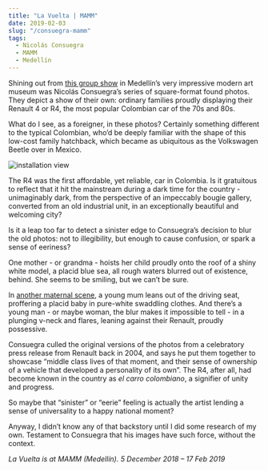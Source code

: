 ```yaml
---
title: "La Vuelta | MAMM"
date: 2019-02-03
slug: "/consuegra-mamm"
tags:
  - Nicolás Consuegra
  - MAMM
  - Medellín
---
```


Shining out from [this group show](http://elmamm.org/Exposiciones/Detalle/Id/1381) in Medellín’s very impressive modern art museum was Nicolás Consuegra’s series of square-format found photos. They depict a show of their own: ordinary families proudly displaying their Renault 4 or R4, the most popular Colombian car of the 70s and 80s.

What do I see, as a foreigner, in these photos? Certainly something different to the typical Colombian, who’d be deeply familiar with the shape of this low-cost family hatchback, which became as ubiquitous as the Volkswagen Beetle over in Mexico.

![installation view](/consuegra-mamm-1.jpg)

The R4 was the first affordable, yet reliable, car in Colombia. Is it gratuitous to reflect that it hit the mainstream during a dark time for the country - unimaginably dark, from the perspective of an impeccably bougie gallery, converted from an old industrial unit, in an exceptionally beautiful and welcoming city?

Is it a leap too far to detect a sinister edge to Consuegra’s decision to blur the old photos: not to illegibility, but enough to cause confusion, or spark a sense of eeriness?

One mother - or grandma - hoists her child proudly onto the roof of a shiny white model, a placid blue sea, all rough waters blurred out of existence, behind. She seems to be smiling, but we can’t be sure.

In [another maternal scene](http://nicolasconsuegra.com/portfolio/uno-de-nosotros-entre-nosotros-con-nosotros/), a young mum leans out of the driving seat, proffering a placid baby in pure-white swaddling clothes. And there’s a young man - or maybe woman, the blur makes it impossible to tell - in a plunging v-neck and flares, leaning against their Renault, proudly possessive.

Consuegra culled the original versions of the photos from a celebratory press release from Renault back in 2004, and says he put them together to showcase “middle class lives of that moment, and their sense of ownership of a vehicle that developed a personality of its own”. The R4, after all, had become known in the country as *el carro colombiano*, a signifier of unity and progress.

So maybe that “sinister” or “eerie” feeling is actually the artist lending a sense of universality to a happy national moment?

Anyway, I didn’t know any of that backstory until I did some research of my own. Testament to Consuegra that his images have such force, without the context.

*La Vuelta is at MAMM (Medellín).  5 December 2018 – 17 Feb 2019*
